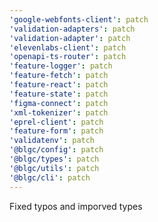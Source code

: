 ```yaml
---
'google-webfonts-client': patch
'validation-adapters': patch
'validation-adapter': patch
'elevenlabs-client': patch
'openapi-ts-router': patch
'feature-logger': patch
'feature-fetch': patch
'feature-react': patch
'feature-state': patch
'figma-connect': patch
'xml-tokenizer': patch
'eprel-client': patch
'feature-form': patch
'validatenv': patch
'@blgc/config': patch
'@blgc/types': patch
'@blgc/utils': patch
'@blgc/cli': patch
---
```


Fixed typos and imporved types
